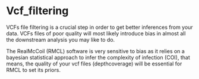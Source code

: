 # Vcf_filtering
VCFs file filtering is a crucial step in order to get better inferences from your data.
VCFs files of poor quality will most likely introduce bias in almost all the downstream
analysis you may like to do.

The RealMcCoil (RMCL) software is very sensitive to bias as it relies on a bayesian statistical
approach to infer the complexity of infection (COI), that means, the quality of your vcf files
(depthcoverage) will be essential for RMCL to set its priors.
